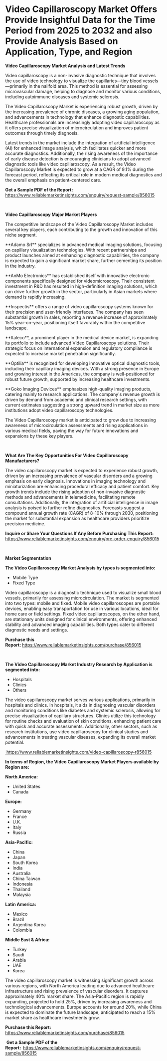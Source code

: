 <p><h1>Video Capillaroscopy Market Offers Provide Insightful Data for the Time Period from 2025 to 2032 and also Provide Analysis Based on Application, Type, and Region</h1></p><p><strong>Video Capillaroscopy Market Analysis and Latest Trends</strong></p>
<p><p>Video capillaroscopy is a non-invasive diagnostic technique that involves the use of video technology to visualize the capillaries—tiny blood vessels—primarily in the nailfold area. This method is essential for assessing microvascular damage, helping to diagnose and monitor various conditions, including autoimmune diseases and systemic sclerosis. </p><p>The Video Capillaroscopy Market is experiencing robust growth, driven by the increasing prevalence of chronic diseases, a growing aging population, and advancements in technology that enhance diagnostic capabilities. Healthcare professionals are increasingly adopting video capillaroscopy as it offers precise visualization of microcirculation and improves patient outcomes through timely diagnosis. </p><p>Latest trends in the market include the integration of artificial intelligence (AI) for enhanced image analysis, which facilitates quicker and more accurate diagnostics. Additionally, the rising awareness of the importance of early disease detection is encouraging clinicians to adopt advanced diagnostic tools like video capillaroscopy. As a result, the Video Capillaroscopy Market is expected to grow at a CAGR of 9.1% during the forecast period, reflecting its critical role in modern medical diagnostics and the overall emphasis on patient-centered care.</p></p>
<p><strong>Get a Sample PDF of the Report:&nbsp;</strong> <a href="https://www.reliablemarketinsights.com/enquiry/request-sample/856015?utm_campaign=3204&utm_medium=2&utm_source=Github&utm_content=ia&utm_term=13042025&utm_id=video-capillaroscopy">https://www.reliablemarketinsights.com/enquiry/request-sample/856015</a></p>
<p>&nbsp;</p>
<p><strong>Video Capillaroscopy Major Market Players</strong></p>
<p><p>The competitive landscape of the Video Capillaroscopy Market includes several key players, each contributing to the growth and innovation of this niche segment. </p><p>**Adamo Srl** specializes in advanced medical imaging solutions, focusing on capillary visualization technologies. With recent partnerships and product launches aimed at enhancing diagnostic capabilities, the company is expected to gain a significant market share, further cementing its position in the industry.</p><p>**AnMo Electronics** has established itself with innovative electronic components specifically designed for videomicroscopy. Their consistent investment in R&D has resulted in high-definition imaging solutions, which can drive further growth in the sector, particularly in Asian markets where demand is rapidly increasing.</p><p>**Inspectis** offers a range of video capillaroscopy systems known for their precision and user-friendly interfaces. The company has seen substantial growth in sales, reporting a revenue increase of approximately 15% year-on-year, positioning itself favorably within the competitive landscape.</p><p>**Italeco**, a prominent player in the medical device market, is expanding its portfolio to include advanced Video Capillaroscopy solutions. Their strategic focus on international expansion and regulatory compliance is expected to increase market penetration significantly.</p><p>**Optilia** is recognized for developing innovative optical diagnostic tools, including their capillary imaging devices. With a strong presence in Europe and growing interest in the Americas, the company is well-positioned for robust future growth, supported by increasing healthcare investments.</p><p>**Goko Imaging Devices** emphasizes high-quality imaging products, catering mainly to research applications. The company's revenue growth is driven by demand from academic and clinical research settings, with current estimates suggesting a strong upward trend in market size as more institutions adopt video capillaroscopy technologies.</p><p>The Video Capillaroscopy market is anticipated to grow due to increasing awareness of microcirculation assessments and rising applications in various medical fields, paving the way for future innovations and expansions by these key players.</p></p>
<p>&nbsp;</p>
<p><strong>What Are The Key Opportunities For Video Capillaroscopy Manufacturers?</strong></p>
<p><p>The video capillaroscopy market is expected to experience robust growth, driven by an increasing prevalence of vascular disorders and a growing emphasis on early diagnosis. Innovations in imaging technology and miniaturization are enhancing procedural efficacy and patient comfort. Key growth trends include the rising adoption of non-invasive diagnostic methods and advancements in telemedicine, facilitating remote consultations. Additionally, the integration of artificial intelligence in image analysis is poised to further refine diagnostics. Forecasts suggest a compound annual growth rate (CAGR) of 8-10% through 2030, positioning the market for substantial expansion as healthcare providers prioritize precision medicine.</p></p>
<p><strong>Inquire or Share Your Questions If Any Before Purchasing This Report:</strong> <a href="https://www.reliablemarketinsights.com/enquiry/pre-order-enquiry/856015?utm_campaign=3204&utm_medium=2&utm_source=Github&utm_content=ia&utm_term=13042025&utm_id=video-capillaroscopy">https://www.reliablemarketinsights.com/enquiry/pre-order-enquiry/856015</a></p>
<p>&nbsp;</p>
<p><strong>Market Segmentation</strong></p>
<p><strong>The Video Capillaroscopy Market Analysis by types is segmented into:</strong></p>
<p><ul><li>Mobile Type</li><li>Fixed Type</li></ul></p>
<p><p>Video capillaroscopy is a diagnostic technique used to visualize small blood vessels, primarily for assessing microcirculation. The market is segmented into two types: mobile and fixed. Mobile video capillaroscopes are portable devices, enabling easy transportation for use in various locations, ideal for home care or field settings. Fixed video capillaroscopes, on the other hand, are stationary units designed for clinical environments, offering enhanced stability and advanced imaging capabilities. Both types cater to different diagnostic needs and settings.</p></p>
<p><strong>Purchase this Report:&nbsp;</strong><a href="https://www.reliablemarketinsights.com/purchase/856015?utm_campaign=3204&utm_medium=2&utm_source=Github&utm_content=ia&utm_term=13042025&utm_id=video-capillaroscopy">https://www.reliablemarketinsights.com/purchase/856015</a></p>
<p>&nbsp;</p>
<p><strong>The Video Capillaroscopy Market Industry Research by Application is segmented into:</strong></p>
<p><ul><li>Hospitals</li><li>Clinics</li><li>Others</li></ul></p>
<p><p>The video capillaroscopy market serves various applications, primarily in hospitals and clinics. In hospitals, it aids in diagnosing vascular disorders and monitoring conditions like diabetes and systemic sclerosis, allowing for precise visualization of capillary structures. Clinics utilize this technology for routine checks and evaluation of skin conditions, enhancing patient care with quick and accurate assessments. Additionally, other sectors, such as research institutions, use video capillaroscopy for clinical studies and advancements in treating vascular diseases, expanding its overall market potential.</p></p>
<p><a href="https://www.reliablemarketinsights.com/video-capillaroscopy-r856015?utm_campaign=3204&utm_medium=2&utm_source=Github&utm_content=ia&utm_term=13042025&utm_id=video-capillaroscopy">&nbsp;https://www.reliablemarketinsights.com/video-capillaroscopy-r856015</a></p>
<p><strong>In terms of Region, the Video Capillaroscopy Market Players available by Region are:</strong></p>
<p>
    <p> <strong> North America: </strong>
        <ul>
            <li>United States</li>
            <li>Canada</li>
        </ul>
        </p> 
    <p> <strong> Europe: </strong>
        <ul>
            <li>Germany</li>
            <li>France</li>
            <li>U.K.</li>
            <li>Italy</li>
            <li>Russia</li>
        </ul>
        </p> 
    <p> <strong> Asia-Pacific: </strong>
        <ul>
            <li>China</li>
            <li>Japan</li>
            <li>South Korea</li>
            <li>India</li>
            <li>Australia</li>
            <li>China Taiwan</li>
            <li>Indonesia</li>
            <li>Thailand</li>
            <li>Malaysia</li>
        </ul>
        </p> 
    <p> <strong> Latin America: </strong>
        <ul>
            <li>Mexico</li>
            <li>Brazil</li>
            <li>Argentina Korea</li>
            <li>Colombia</li>
        </ul>
        </p> 
    <p> <strong> Middle East & Africa: </strong>
        <ul>
            <li>Turkey</li>
            <li>Saudi</li>
            <li>Arabia</li>
            <li>UAE</li>
            <li>Korea</li>
        </ul>
    </p>
    </p>
<p><p>The video capillaroscopy market is witnessing significant growth across various regions, with North America leading due to advanced healthcare infrastructure and rising prevalence of vascular disorders. It captures approximately 40% market share. The Asia-Pacific region is rapidly expanding, projected to hold 25%, driven by increasing awareness and technological advancements. Europe accounts for around 20%, while China is expected to dominate the future landscape, anticipated to reach a 15% market share as healthcare investments grow.</p></p>
<p><strong>Purchase this Report: </strong><a href="https://www.reliablemarketinsights.com/purchase/856015?utm_campaign=3204&utm_medium=2&utm_source=Github&utm_content=ia&utm_term=13042025&utm_id=video-capillaroscopy">https://www.reliablemarketinsights.com/purchase/856015</a></p>
<p>&nbsp;<strong>Get a Sample PDF of the Report:&nbsp;&nbsp;</strong><a href="https://www.reliablemarketinsights.com/enquiry/request-sample/856015?utm_campaign=3204&utm_medium=2&utm_source=Github&utm_content=ia&utm_term=13042025&utm_id=video-capillaroscopy">https://www.reliablemarketinsights.com/enquiry/request-sample/856015</a></p>
<p><strong></strong></p>
<p><p></p><p></p><p></p></p>